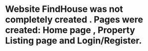 # Website FindHouse was not completely created . Pages were created: Home page , Property Listing page and Login/Register.
